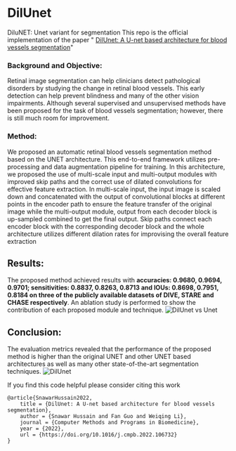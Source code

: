 # DilUnet
DiluNET: Unet variant for segmentation
This repo is the official implementation of the paper " [DilUnet: A U-net based architecture for blood vessels segmentation](https://doi.org/10.1016/j.cmpb.2022.106732)"

### Background and Objective:
 Retinal image segmentation can help clinicians detect pathological disorders by studying the change in retinal blood vessels.
 This early detection can help prevent blindness and many of the other vision impairments.
 Although several supervised and unsupervised methods have been proposed for the task of blood vessels segmentation; however, there is still much room for improvement. 

### Method:
 We proposed an automatic retinal blood vessels segmentation method based on the UNET architecture.
 This end-to-end framework utilizes pre-processing and data augmentation pipeline for training. 
 In this architecture, we proposed the use of multi-scale input and multi-output modules with improved skip paths and the correct use of dilated convolutions for effective feature extraction. 
 In multi-scale input, the input image is scaled down and concatenated with the output of convolutional blocks at different points in the encoder path to ensure the feature transfer of the original image while the multi-output module, output from each decoder block is up-sampled combined to get the final output.
 Skip paths connect each encoder block with the corresponding decoder block and the whole architecture utilizes different dilation rates for improvising the overall feature extraction  
## Results:
 The proposed method achieved results with **accuracies: 0.9680, 0.9694, 0.9701; sensitivities: 0.8837, 0.8263, 0.8713 and IOUs: 0.8698, 0.7951, 0.8184 on three of the publicly available datasets of DIVE, STARE and CHASE respectively**.
 An ablation study is performed to show the contribution of each proposed module and technique.
 ![DilUnet vs Unet](https://github.com/snawarhussain/segmentationUnet/blob/master/Screenshot%202021-09-25%20145758.png)
 
 
## Conclusion:
 The evaluation metrics revealed that the performance of the proposed method is higher than the original UNET and other UNET based architectures as well as many other state-of-the-art segmentation techniques.
 ![DilUnet](https://github.com/snawarhussain/segmentationUnet/blob/master/Screenshot%202021-09-25%20145832.png)

If you find this code helpful please consider citing this work
```
@article{SnawarHussain2022,
    title = {DilUnet: A U-net based architecture for blood vessels segmentation},
    author = {Snawar Hussain and Fan Guo and Weiqing Li},
    journal = {Computer Methods and Programs in Biomedicine},
    year = {2022},
    url = {https://doi.org/10.1016/j.cmpb.2022.106732}
}
```
